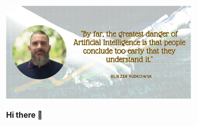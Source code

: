 ![Cover](https://github.com/AntoinePELAMOURGUES/AntoinePELAMOURGUES/blob/main/img/Fond1.png)

## Hi there 👋

<!--
**AntoinePELAMOURGUES/AntoinePELAMOURGUES** is a ✨ _special_ ✨ repository because its `README.md` (this file) appears on your GitHub profile.

Here are some ideas to get you started:

- 🔭 I’m currently working on ...
- 🌱 I’m currently learning ...
- 👯 I’m looking to collaborate on ...
- 🤔 I’m looking for help with ...
- 💬 Ask me about ...
- 📫 How to reach me: ...
- 😄 Pronouns: ...
- ⚡ Fun fact: ...
-->
